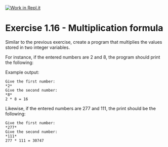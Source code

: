 [![Work in Repl.it](https://classroom.github.com/assets/work-in-replit-14baed9a392b3a25080506f3b7b6d57f295ec2978f6f33ec97e36a161684cbe9.svg)](https://classroom.github.com/online_ide?assignment_repo_id=5305511&assignment_repo_type=AssignmentRepo)
# Exercise 1.16 - Multiplication formula

Similar to the previous exercise, create a program that multiplies the values stored in two integer variables.

For instance, if the entered numbers are 2 and 8, the program should print the following:

Example output:

```plaintext
Give the first number:
*2*
Give the second number:
*8*
2 * 8 = 16
```

Likewise, if the entered numbers are 277 and 111, the print should be the following:

```plaintext
Give the first number:
*277*
Give the second number:
*111*
277 * 111 = 30747
```
